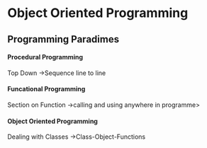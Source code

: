 # Object Oriented Programming

## Programming Paradimes

#### Procedural Programming
Top Down ->Sequence line to line 
#### Funcational Programming
Section on Function ->calling and using anywhere in programme>
#### Object Oriented Programming
Dealing with Classes ->Class-Object-Functions

